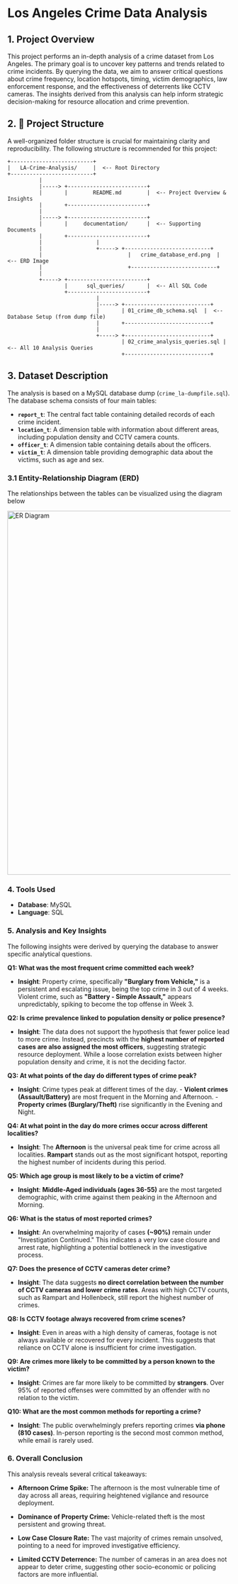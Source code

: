 # Los Angeles Crime Data Analysis

## 1. Project Overview
This project performs an in-depth analysis of a crime dataset from Los Angeles. The primary goal is to uncover key patterns and trends related to crime incidents. By querying the data, we aim to answer critical questions about crime frequency, location hotspots, timing, victim demographics, law enforcement response, and the effectiveness of deterrents like CCTV cameras. The insights derived from this analysis can help inform strategic decision-making for resource allocation and crime prevention.

## 2. 📂 Project Structure
A well-organized folder structure is crucial for maintaining clarity and reproducibility. The following structure is recommended for this project:
```
+--------------------------+
|   LA-Crime-Analysis/     |  <-- Root Directory
+--------------------------+
          |
          |-----> +-------------------------+
          |       |        README.md        |  <-- Project Overview & Insights
          |       +-------------------------+
          |
          |-----> +-------------------------+
          |       |     documentation/      |  <-- Supporting Documents
          |       +-------------------------+
          |                 |
          |                 +-----> +---------------------------+
          |                           |   crime_database_erd.png  |  <-- ERD Image
          |                           +---------------------------+
          |
          +-----> +-------------------------+
                  |      sql_queries/       |  <-- All SQL Code
                  +-------------------------+
                            |
                            |-----> +---------------------------+
                            |       | 01_crime_db_schema.sql  |  <-- Database Setup (from dump file)
                            |       +---------------------------+
                            |
                            +-----> +---------------------------+
                                    | 02_crime_analysis_queries.sql |  <-- All 10 Analysis Queries
                                    +---------------------------+

```
## 3. Dataset Description
The analysis is based on a MySQL database dump (`crime_la-dumpfile.sql`). The database schema consists of four main tables:

* **`report_t`**: The central fact table containing detailed records of each crime incident.
* **`location_t`**: A dimension table with information about different areas, including population density and CCTV camera counts.
* **`officer_t`**: A dimension table containing details about the officers.
* **`victim_t`**: A dimension table providing demographic data about the victims, such as age and sex.

### 3.1 Entity-Relationship Diagram (ERD)
The relationships between the tables can be visualized using the diagram below

<img width="884" height="820" alt="ER Diagram" src="https://github.com/user-attachments/assets/7cb3d883-3f14-4da1-9379-71273f690573" />


### 4. Tools Used
- **Database**: MySQL
- **Language**: SQL

### 5. Analysis and Key Insights
The following insights were derived by querying the database to answer specific analytical questions.

**Q1: What was the most frequent crime committed each week?**
   - **Insight**: Property crime, specifically **"Burglary from Vehicle,"** is a persistent and escalating issue, being the top crime in 3 out of 4 weeks. Violent crime, such as **"Battery - Simple Assault,"** appears unpredictably, spiking to become the top offense in Week 3.

**Q2: Is crime prevalence linked to population density or police presence?**
  - **Insight**: The data does not support the hypothesis that fewer police lead to more crime. Instead, precincts with the **highest number of reported cases are also assigned the most officers**, suggesting strategic resource deployment. While a loose correlation exists between higher population density and crime, it is not the deciding factor.

**Q3: At what points of the day do different types of crime peak?**
  - **Insight**: Crime types peak at different times of the day.
         - **Violent crimes (Assault/Battery)** are most frequent in the Morning and Afternoon.
         - **Property crimes (Burglary/Theft)** rise significantly in the Evening and Night.

**Q4: At what point in the day do more crimes occur across different localities?**
  - **Insight**: The **Afternoon** is the universal peak time for crime across all localities. **Rampart** stands out as the most significant hotspot, reporting the highest number of incidents during this period.

**Q5: Which age group is most likely to be a victim of crime?**
 - **Insight**: **Middle-Aged individuals (ages 36-55)** are the most targeted demographic, with crime against them peaking in the Afternoon and Morning.

**Q6: What is the status of most reported crimes?**
  - **Insight**: An overwhelming majority of cases **(~90%)** remain under "Investigation Continued." This indicates a very low case closure and arrest rate, highlighting a potential bottleneck in the investigative process.

**Q7: Does the presence of CCTV cameras deter crime?**
  - **Insight**: The data suggests **no direct correlation between the number of CCTV cameras and lower crime rates**. Areas with high CCTV counts, such as Rampart and Hollenbeck, still report the highest number of crimes.

**Q8: Is CCTV footage always recovered from crime scenes?**
 - **Insight**: Even in areas with a high density of cameras, footage is not always available or recovered for every incident. This suggests that reliance on CCTV alone is insufficient for crime investigation.

**Q9: Are crimes more likely to be committed by a person known to the victim?**
 - **Insight**: Crimes are far more likely to be committed by **strangers**. Over 95% of reported offenses were committed by an offender with no relation to the victim.

**Q10: What are the most common methods for reporting a crime?**
- **Insight**: The public overwhelmingly prefers reporting crimes **via phone (810 cases)**. In-person reporting is the second most common method, while email is rarely used.

### 6. Overall Conclusion

This analysis reveals several critical takeaways:

* **Afternoon Crime Spike:** The afternoon is the most vulnerable time of day across all areas, requiring heightened vigilance and resource deployment.

* **Dominance of Property Crime:** Vehicle-related theft is the most persistent and growing threat.

* **Low Case Closure Rate:** The vast majority of crimes remain unsolved, pointing to a need for improved investigative efficiency.

* **Limited CCTV Deterrence:** The number of cameras in an area does not appear to deter crime, suggesting other socio-economic or policing factors are more influential.



